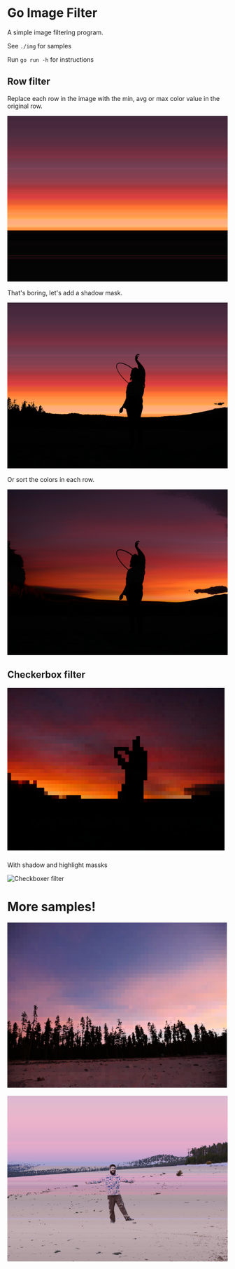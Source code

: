 # Go Image Filter

A simple image filtering program.

See `./img` for samples

Run `go run -h` for instructions

## Row filter
Replace each row in the image with the min, avg or max color value in the original row.

![Max value by row](img/P1490270-row-max-high-255-low-0.png)

That's boring, let's add a shadow mask.

![That's better!](img/P1490270-row-max-high-255-low-10.png)

Or sort the colors in each row.

![Pixel sort](img/P1490270-row-sort-high-255-low-32.png)

## Checkerbox filter
![Checkboxer filter](img/P1490270-checker-77-min-high-255-low-0.png)

With shadow and highlight massks

![Checkboxer filter](img/P1490270-checker-77-max-high-184-low-84.png)

# More samples!

![Checkboxer sky!](img/P1490239-checker-82-max-high-212-low-33.png)

![On the beach](img/P1490201-row-max-high-255-low-72.png)
